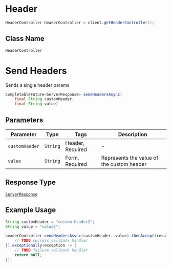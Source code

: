 # Header

```java
HeaderController headerController = client.getHeaderController();
```

## Class Name

`HeaderController`


# Send Headers

Sends a single header params

```java
CompletableFuture<ServerResponse> sendHeadersAsync(
    final String customHeader,
    final String value)
```

## Parameters

| Parameter | Type | Tags | Description |
|  --- | --- | --- | --- |
| `customHeader` | `String` | Header, Required | - |
| `value` | `String` | Form, Required | Represents the value of the custom header |

## Response Type

[`ServerResponse`](/doc/models/server-response.md)

## Example Usage

```java
String customHeader = "custom-header2";
String value = "value2";

headerController.sendHeadersAsync(customHeader, value).thenAccept(result -> {
    // TODO success callback handler
}).exceptionally(exception -> {
    // TODO failure callback handler
    return null;
});
```


